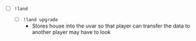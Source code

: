 <link rel="stylesheet" href="styles.css">

- [ ] <span class="level1">`!land`

    - [ ] <span class="level2">`!land upgrade`</span>
        - Stores house into the uvar so that player can transfer the data to another player may have to look 

